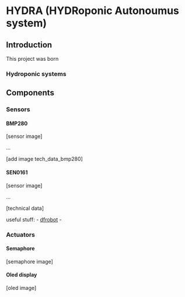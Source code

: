 # HYDRA (HYDRoponic Autonoumus system)

## Introduction
This project was born 
### Hydroponic systems

## Components
### Sensors
#### BMP280

[sensor image]

...

[add image tech_data_bmp280]

#### SEN0161

[sensor image]

...

[technical data]

useful stuff:
    - [dfrobot](https://wiki.dfrobot.com/PH_meter_SKU__SEN0161_)
    - 



### Actuators
#### Semaphore

[semaphore image]

#### Oled display

[oled image]



